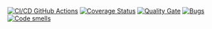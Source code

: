 [![CI/CD GitHub Actions](https://github.com/UnVeh/Gtest/actions/workflows/test-action.yml/badge.svg)](https://github.com/UnVeh/Gtest/actions/workflows/test-action.yml)
[![Coverage Status](https://coveralls.io/repos/github/UnVeh/Gtest/badge.svg?branch=master)](https://coveralls.io/github/UnVeh/Gtest?branch=master)
[![Quality Gate](https://sonarcloud.io/api/project_badges/measure?project=seekerk_gtest&metric=alert_status)](https://sonarcloud.io/dashboard?id=seekerk_gtest)
[![Bugs](https://sonarcloud.io/api/project_badges/measure?project=seekerk_ctest&metric=bugs)](https://sonarcloud.io/summary/new_code?id=seekerk_ctest)
[![Code smells](https://sonarcloud.io/api/project_badges/measure?project=seekerk_gtest&metric=code_smells)](https://sonarcloud.io/dashboard?id=seekerk_gtest)



